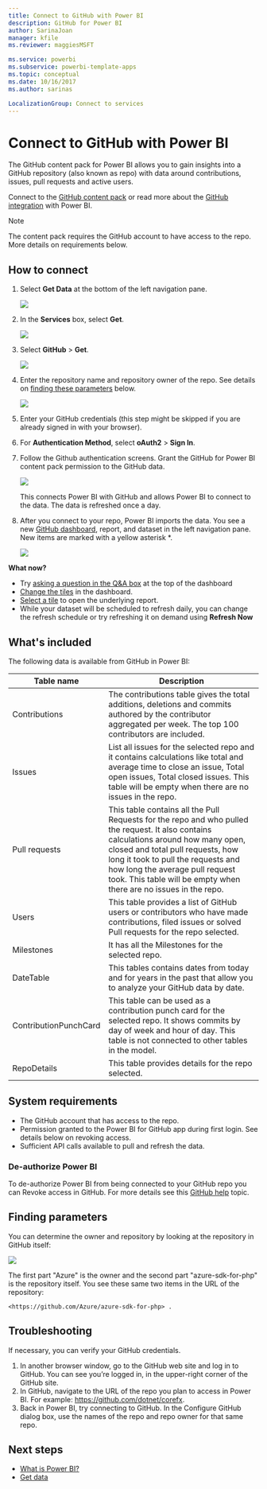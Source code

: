 ```yaml
---
title: Connect to GitHub with Power BI
description: GitHub for Power BI
author: SarinaJoan
manager: kfile
ms.reviewer: maggiesMSFT

ms.service: powerbi
ms.subservice: powerbi-template-apps
ms.topic: conceptual
ms.date: 10/16/2017
ms.author: sarinas

LocalizationGroup: Connect to services
---
```

# Connect to GitHub with Power BI
The GitHub content pack for Power BI allows you to gain insights into a GitHub repository (also known as repo) with data around contributions, issues, pull requests and active users.

Connect to the [GitHub content pack](https://app.powerbi.com/getdata/services/github) or read more about the [GitHub integration](https://powerbi.microsoft.com/integrations/github) with Power BI.

>[!NOTE]
>The content pack requires the GitHub account to have access to the repo. More details on requirements below.

## How to connect
1. Select **Get Data** at the bottom of the left navigation pane.
   
   ![](media/service-connect-to-github/pbi_getdata.png) 
2. In the **Services** box, select **Get**.
   
   ![](media/service-connect-to-github/pbi_get_services.png) 
3. Select **GitHub** \> **Get**.
   
   ![](media/service-connect-to-github/github.png)
4. Enter the repository name and repository owner of the repo. See details on [finding these parameters](#FindingParams) below.
   
   ![](media/service-connect-to-github/pbi_github1.png)
5. Enter your GitHub credentials (this step might be skipped if you are already signed in with your browser). 
6. For **Authentication Method**, select **oAuth2** \> **Sign In**. 
7. Follow the Github authentication screens. Grant the GitHub for Power BI content pack permission to the GitHub data.
   
   ![](media/service-connect-to-github/github_authorize.png)
   
   This connects Power BI with GitHub and allows Power BI to connect to the data.  The data is refreshed once a day.
8. After you connect to your repo, Power BI imports the data. You see a new [GitHub dashboard](https://powerbi.microsoft.com/integrations/github), report, and dataset in the left navigation pane. New items are marked with a yellow asterisk \*.
   
   ![](media/service-connect-to-github/pbi_githubdash.png)

**What now?**

* Try [asking a question in the Q&A box](consumer/end-user-q-and-a.md) at the top of the dashboard
* [Change the tiles](service-dashboard-edit-tile.md) in the dashboard.
* [Select a tile](consumer/end-user-tiles.md) to open the underlying report.
* While your dataset will be scheduled to refresh daily, you can change the refresh schedule or try refreshing it on demand using **Refresh Now**

## What's included
The following data is available from GitHub in Power BI:     

| Table name | Description |
| --- | --- |
| Contributions |The contributions table gives the total additions, deletions and commits authored by the contributor aggregated per week. The top 100 contributors are included. |
| Issues |List all issues for the selected repo and it contains calculations like total and average time to close an issue, Total open issues,  Total closed issues. This table will be empty when there are no issues in the repo. |
| Pull requests |This table contains all the Pull Requests for the repo and who pulled the request. It also contains calculations around how many open, closed and total pull requests, how long it took to pull the requests and how long the average pull request took. This table will be empty when there are no issues in the repo. |
| Users |This table provides a list of GitHub users or contributors who have made contributions, filed issues or solved Pull requests for the repo selected. |
| Milestones |It has all the Milestones for the selected repo. |
| DateTable |This tables contains dates from today and for years in the past that allow you to analyze your GitHub data by date. |
| ContributionPunchCard |This table can be used as a contribution punch card for the selected repo. It shows commits by day of week and hour of day. This table is not connected to other tables in the model. |
| RepoDetails |This table provides details for the repo selected. |

## System requirements
* The GitHub account that has access to the repo.  
* Permission granted to the Power BI for GitHub app during first login. See details below on revoking access.  
* Sufficient API calls available to pull and refresh the data.  

### De-authorize Power BI
To de-authorize Power BI from being connected to your GitHub repo you can Revoke access in GitHub. For more details see this [GitHub help](https://help.github.com/articles/keeping-your-ssh-keys-and-application-access-tokens-safe/#reviewing-your-authorized-applications-oauth) topic.

<a name="FindingParams"></a>

## Finding parameters
You can determine the owner and repository by looking at the repository in GitHub itself:

![](media/service-connect-to-github/github_ownerrepo.png)

The first part "Azure" is the owner and the second part "azure-sdk-for-php" is the repository itself.  You see these same two items in the URL of the repository:

    <https://github.com/Azure/azure-sdk-for-php> .

## Troubleshooting
If necessary, you can verify your GitHub credentials.  

1. In another browser window, go to the GitHub web site and log in to GitHub. You can see you’re logged in, in the upper-right corner of the GitHub site.    
2. In GitHub, navigate to the URL of the repo you plan to access in Power BI. For example: https://github.com/dotnet/corefx.  
3. Back in Power BI, try connecting to GitHub. In the Configure GitHub dialog box, use the names of the repo and repo owner for that same repo.  

## Next steps
* [What is Power BI?](power-bi-overview.md)
* [Get data](service-get-data.md)
